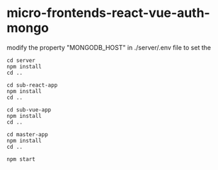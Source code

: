 # micro-frontends-react-vue-auth-mongo

modify the property "MONGODB_HOST" in ./server/.env file to set the 

```
cd server
npm install
cd ..

cd sub-react-app
npm install
cd ..

cd sub-vue-app
npm install
cd ..

cd master-app
npm install
cd ..

npm start

```
 
